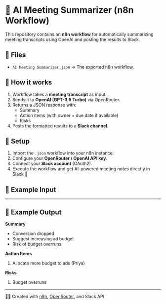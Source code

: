 # 🤖 AI Meeting Summarizer (n8n Workflow)

This repository contains an **n8n workflow** for automatically summarizing meeting transcripts using OpenAI and posting the results to Slack.

## 📂 Files
- `AI Meeting Summarizer.json` → The exported n8n workflow.

## 🚀 How it works
1. Workflow takes a **meeting transcript** as input.
2. Sends it to **OpenAI (GPT-3.5 Turbo)** via OpenRouter.
3. Returns a JSON response with:
   - Summary
   - Action items (with owner + due date if available)
   - Risks
4. Posts the formatted results to a **Slack channel**.

## 🔧 Setup
1. Import the `.json` workflow into your n8n instance.
2. Configure your **OpenRouter / OpenAI API key**.
3. Connect your **Slack account** (OAuth2).
4. Execute the workflow and get AI-powered meeting notes directly in Slack 🚀

## 📌 Example Input



---

## 📌 Example Output
**Summary**
- Conversion dropped  
- Suggest increasing ad budget  
- Risk of budget overruns  

**Action Items**
1. Allocate more budget to ads (Priya)  

**Risks**
1. Budget overruns  

---

👩‍💻 Created with [n8n](https://n8n.io), [OpenRouter](https://openrouter.ai), and Slack API
